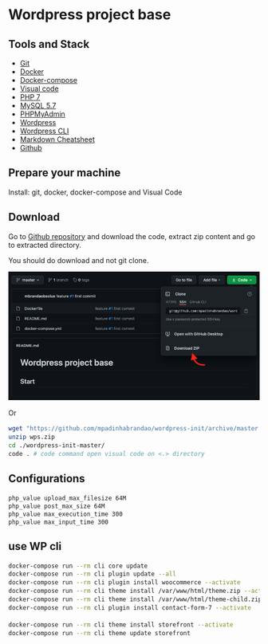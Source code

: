 # Wordpress project base

## Tools and Stack

- [Git](https://git-scm.com)
- [Docker](https://www.docker.com)
- [Docker-compose](https://docs.docker.com/compose/)
- [Visual code](https://code.visualstudio.com)
- [PHP 7](https://www.php.net)
- [MySQL 5.7](https://dev.mysql.com)
- [PHPMyAdmin](https://www.phpmyadmin.net/)
- [Wordpress](https://wordpress.org)
- [Wordpress CLI](https://developer.wordpress.org/cli/commands/)
- [Markdown Cheatsheet](https://github.com/adam-p/markdown-here/wiki/Markdown-Cheatsheet)
- [Github](https://github.com/)

## Prepare your machine

Install: git, docker, docker-compose and Visual Code

## Download

Go to [Github repository](https://github.com/mpadinhabrandao/wordpress-init) and download the code, extract zip content and go to extracted directory.

You should do download and not git clone.

![img](doc/statics/repo-download.png)

Or

```bash
wget "https://github.com/mpadinhabrandao/wordpress-init/archive/master.zip" -O wps.zip
unzip wps.zip
cd ./wordpress-init-master/
code . # code command open visual code on <.> directory
```

## Configurations

```htaccess
php_value upload_max_filesize 64M 
php_value post_max_size 64M 
php_value max_execution_time 300 
php_value max_input_time 300
```

## use WP cli

```bash
docker-compose run --rm cli core update
docker-compose run --rm cli plugin update --all
docker-compose run --rm cli plugin install woocommerce --activate
docker-compose run --rm cli theme install /var/www/html/theme.zip --activate
docker-compose run --rm cli theme install /var/www/html/theme-child.zip --activate
docker-compose run --rm cli plugin install contact-form-7 --activate

docker-compose run --rm cli theme install storefront --activate
docker-compose run --rm cli theme update storefront
```
